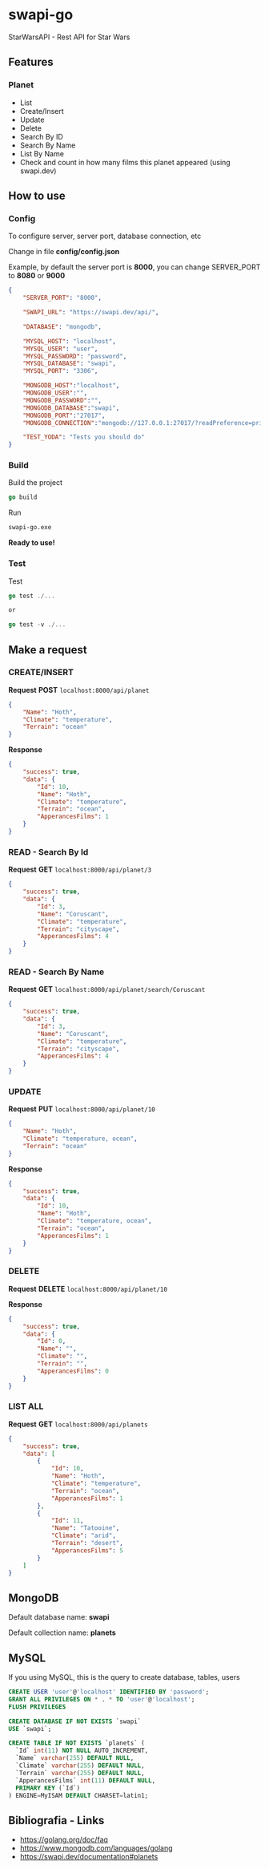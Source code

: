 # swapi-go
StarWarsAPI - Rest API for Star Wars

## Features
### Planet
- List
- Create/Insert
- Update
- Delete
- Search By ID
- Search By Name
- List By Name
- Check and count in how many films this planet appeared (using swapi.dev)

## How to use
### Config
To configure server, server port, database connection, etc

Change in file **config/config.json**

Example, by default the server port is **8000**, you can change SERVER_PORT to **8080** or **9000**
```json
{
    "SERVER_PORT": "8000",

    "SWAPI_URL": "https://swapi.dev/api/",

    "DATABASE": "mongodb",

    "MYSQL_HOST": "localhost",
    "MYSQL_USER": "user",
    "MYSQL_PASSWORD": "password",
    "MYSQL_DATABASE": "swapi",
    "MYSQL_PORT": "3306",

    "MONGODB_HOST":"localhost",
    "MONGODB_USER":"",
    "MONGODB_PASSWORD":"",
    "MONGODB_DATABASE":"swapi",
    "MONGODB_PORT":"27017",
    "MONGODB_CONNECTION":"mongodb://127.0.0.1:27017/?readPreference=primary&appname=SWAPI&ssl=false&connect=direct",

    "TEST_YODA": "Tests you should do"
}
```

### Build
Build the project
```GO
go build
```
Run
```cmd
swapi-go.exe
```
**Ready to use!**


### Test
Test
```GO
go test ./...

or 

go test -v ./...
```

## Make a request
### CREATE/INSERT
**Request**
**POST** `localhost:8000/api/planet`
```json
{
    "Name": "Hoth",
    "Climate": "temperature",
    "Terrain": "ocean"
}
```
**Response**
```json
{
    "success": true,
    "data": {
        "Id": 10,
        "Name": "Hoth",
        "Climate": "temperature",
        "Terrain": "ocean",
        "ApperancesFilms": 1
    }
}
```

### READ - Search By Id
**Request**
**GET** `localhost:8000/api/planet/3`
```json
{
    "success": true,
    "data": {
        "Id": 3,
        "Name": "Coruscant",
        "Climate": "temperature",
        "Terrain": "cityscape",
        "ApperancesFilms": 4
    }
}
```

### READ - Search By Name
**Request**
**GET** `localhost:8000/api/planet/search/Coruscant`
```json
{
    "success": true,
    "data": {
        "Id": 3,
        "Name": "Coruscant",
        "Climate": "temperature",
        "Terrain": "cityscape",
        "ApperancesFilms": 4
    }
}
```


### UPDATE
**Request**
**PUT** `localhost:8000/api/planet/10`
```json
{
    "Name": "Hoth",
    "Climate": "temperature, ocean",
    "Terrain": "ocean"
}
```
**Response**
```json
{
    "success": true,
    "data": {
        "Id": 10,
        "Name": "Hoth",
        "Climate": "temperature, ocean",
        "Terrain": "ocean",
        "ApperancesFilms": 1
    }
}
```


### DELETE
**Request**
**DELETE** `localhost:8000/api/planet/10`

**Response**
```json
{
    "success": true,
    "data": {
        "Id": 0,
        "Name": "",
        "Climate": "",
        "Terrain": "",
        "ApperancesFilms": 0
    }
}
```

### LIST ALL
**Request**
**GET** `localhost:8000/api/planets`
```json
{
    "success": true,
    "data": [
        {
            "Id": 10,
            "Name": "Hoth",
            "Climate": "temperature",
            "Terrain": "ocean",
            "ApperancesFilms": 1
        },
        {
            "Id": 11,
            "Name": "Tatooine",
            "Climate": "arid",
            "Terrain": "desert",
            "ApperancesFilms": 5
        }
    ]
}
```



## MongoDB
Default database name: **swapi**

Default collection name: **planets**



## MySQL
If you using MySQL, this is the query to create database, tables, users
```SQL
CREATE USER 'user'@'localhost' IDENTIFIED BY 'password';
GRANT ALL PRIVILEGES ON * . * TO 'user'@'localhost';
FLUSH PRIVILEGES

CREATE DATABASE IF NOT EXISTS `swapi`
USE `swapi`;

CREATE TABLE IF NOT EXISTS `planets` (
  `Id` int(11) NOT NULL AUTO_INCREMENT,
  `Name` varchar(255) DEFAULT NULL,
  `Climate` varchar(255) DEFAULT NULL,
  `Terrain` varchar(255) DEFAULT NULL,
  `ApperancesFilms` int(11) DEFAULT NULL,
  PRIMARY KEY (`Id`)
) ENGINE=MyISAM DEFAULT CHARSET=latin1;
```


## Bibliografia - Links
- https://golang.org/doc/faq
- https://www.mongodb.com/languages/golang
- https://swapi.dev/documentation#planets
